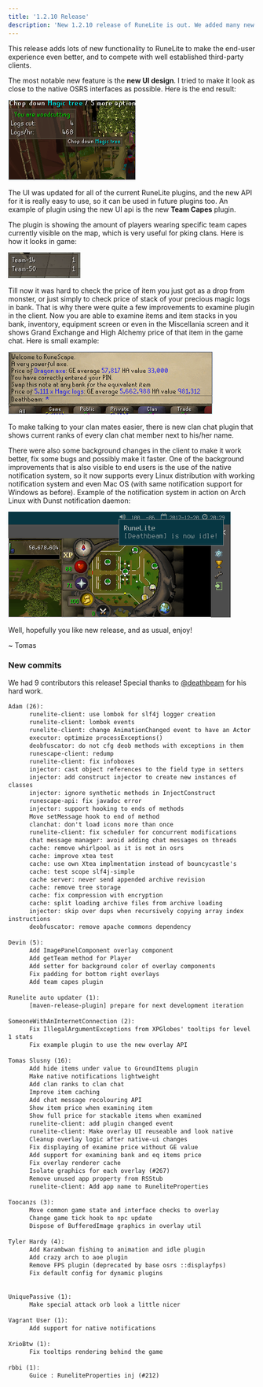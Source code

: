 ```yaml
---
title: '1.2.10 Release'
description: 'New 1.2.10 release of RuneLite is out. We added many new features, like native UI, notifications and few plugin improvements.'
---
```


This release adds lots of new functionality to RuneLite to make the end-user
experience even better, and to compete with well established third-party
clients.

The most notable new feature is the **new UI design**. I tried to make it look as
close to the native OSRS interfaces as possible. Here is the end result:

![native ui](/img/blog/1.2.10-Release/native-ui.png)

The UI was updated for all of the current RuneLite plugins, and the new API for
it is really easy to use, so it can be used in future plugins too. An example
of plugin using the new UI api is the new **Team Capes** plugin.

The plugin is showing the amount of players wearing specific team capes
currently visible on the map, which is very useful for pking clans. Here is how
it looks in game:

![team capes plugin](/img/blog/1.2.10-Release/team-cape.png)

Till now it was hard to check the price of item you just got as a drop
from monster, or just simply to check price of stack of your precious magic
logs in bank. That is why there were quite a few improvements to examine plugin
in the client. Now you are able to examine items and item stacks in you bank,
inventory, equipment screen or even in the Miscellania screen and it shows
Grand Exchange and High Alchemy price of that item in the game chat. Here is
small example:

![examine plugin](/img/blog/1.2.10-Release/examine-plugin.png)

To make talking to your clan mates easier, there is new clan chat plugin
that shows current ranks of every clan chat member next to his/her name.

There were also some background changes in the client to make it work better,
fix some bugs and possibly make it faster. One of the background improvements
that is also visible to end users is the use of the native notification system,
so it now supports every Linux distribution with working notification system
and even Mac OS (with same notification support for Windows as before). Example
of the notification system in action on Arch Linux with Dunst notification
daemon:

![native notifications](/img/blog/1.2.10-Release/native-notifications.png)

Well, hopefully you like new release, and as usual, enjoy!

~ Tomas


### New commits

We had 9 contributors this release! Special thanks to [@deathbeam](https://github.com/deathbeam) for his hard work.

```
Adam (26):
      runelite-client: use lombok for slf4j logger creation
      runelite-client: lombok events
      runelite-client: change AnimationChanged event to have an Actor
      executor: optimize processExceptions()
      deobfuscator: do not cfg deob methods with exceptions in them
      runescape-client: redump
      runelite-client: fix infoboxes
      injector: cast object references to the field type in setters
      injector: add construct injector to create new instances of classes
      injector: ignore synthetic methods in InjectConstruct
      runescape-api: fix javadoc error
      injector: support hooking to ends of methods
      Move setMessage hook to end of method
      clanchat: don't load icons more than once
      runelite-client: fix scheduler for concurrent modifications
      chat message manager: avoid adding chat messages on threads
      cache: remove whirlpool as it is not in osrs
      cache: improve xtea test
      cache: use own Xtea implmentation instead of bouncycastle's
      cache: test scope slf4j-simple
      cache server: never send appended archive revision
      cache: remove tree storage
      cache: fix compression with encryption
      cache: split loading archive files from archive loading
      injector: skip over dups when recursively copying array index instructions
      deobfuscator: remove apache commons dependency

Devin (5):
      Add ImagePanelComponent overlay component
      Add getTeam method for Player
      Add setter for background color of overlay components
      Fix padding for bottom right overlays
      Add team capes plugin

Runelite auto updater (1):
      [maven-release-plugin] prepare for next development iteration

SomeoneWithAnInternetConnection (2):
      Fix IllegalArgumentExceptions from XPGlobes' tooltips for level 1 stats
      Fix example plugin to use the new overlay API

Tomas Slusny (16):
      Add hide items under value to GroundItems plugin
      Make native notifications lightweight
      Add clan ranks to clan chat
      Improve item caching
      Add chat message recolouring API
      Show item price when examining item
      Show full price for stackable items when examined
      runelite-client: add plugin changed event
      runelite-client: Make overlay UI reuseable and look native
      Cleanup overlay logic after native-ui changes
      Fix displaying of examine price without GE value
      Add support for examining bank and eq items price
      Fix overlay renderer cache
      Isolate graphics for each overlay (#267)
      Remove unused app property from RSStub
      runelite-client: Add app name to RuneliteProperties

Toocanzs (3):
      Move common game state and interface checks to overlay
      Change game tick hook to npc update
      Dispose of BufferedImage graphics in overlay util

Tyler Hardy (4):
      Add Karambwan fishing to animation and idle plugin
      Add crazy arch to aoe plugin
      Remove FPS plugin (deprecated by base osrs ::displayfps)
      Fix default config for dynamic plugins


UniquePassive (1):
      Make special attack orb look a little nicer

Vagrant User (1):
      Add support for native notifications

XrioBtw (1):
      Fix tooltips rendering behind the game

rbbi (1):
      Guice : RuneliteProperties inj (#212)
```
